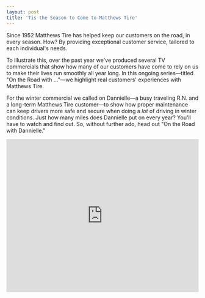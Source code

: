 ```yaml
---
layout: post
title: 'Tis the Season to Come to Matthews Tire'
---
```


Since 1952 Matthews Tire has helped keep our customers on the road, in every season. How? By providing exceptional customer service, tailored to each individual's needs.

To illustrate this, over the past year we've produced several TV commercials that show how many of our customers have come to rely on us to make their lives run smoothly all year long. In this ongoing series—titled "On the Road with ..."—we highlight real customers' experiences with Matthews Tire.

For the winter commercial we called on Dannielle—a busy traveling R.N. and a long-term Matthews Tire customer—to show how proper maintenance can keep drivers more safe and secure when doing a *lot* of driving in winter conditions. Just how many miles does Dannielle put on every year? You'll have to watch and find out. So, without further ado, head out "On the Road with Dannielle."

<iframe width="100%" height="400" src="https://www.youtube.com/embed/NSaE0pMxMic" frameborder="0" allowfullscreen></iframe>
